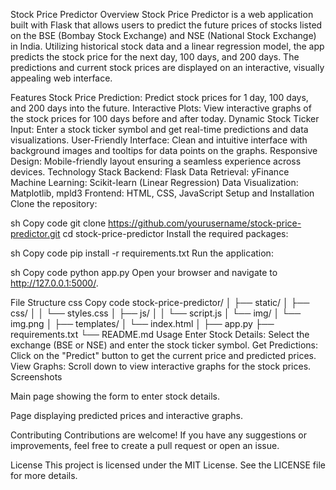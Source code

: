 Stock Price Predictor
Overview
Stock Price Predictor is a web application built with Flask that allows users to predict the future prices of stocks listed on the BSE (Bombay Stock Exchange) and NSE (National Stock Exchange) in India. Utilizing historical stock data and a linear regression model, the app predicts the stock price for the next day, 100 days, and 200 days. The predictions and current stock prices are displayed on an interactive, visually appealing web interface.

Features
Stock Price Prediction: Predict stock prices for 1 day, 100 days, and 200 days into the future.
Interactive Plots: View interactive graphs of the stock prices for 100 days before and after today.
Dynamic Stock Ticker Input: Enter a stock ticker symbol and get real-time predictions and data visualizations.
User-Friendly Interface: Clean and intuitive interface with background images and tooltips for data points on the graphs.
Responsive Design: Mobile-friendly layout ensuring a seamless experience across devices.
Technology Stack
Backend: Flask
Data Retrieval: yFinance
Machine Learning: Scikit-learn (Linear Regression)
Data Visualization: Matplotlib, mpld3
Frontend: HTML, CSS, JavaScript
Setup and Installation
Clone the repository:

sh
Copy code
git clone https://github.com/yourusername/stock-price-predictor.git
cd stock-price-predictor
Install the required packages:

sh
Copy code
pip install -r requirements.txt
Run the application:

sh
Copy code
python app.py
Open your browser and navigate to http://127.0.0.1:5000/.

File Structure
css
Copy code
stock-price-predictor/
│
├── static/
│   ├── css/
│   │   └── styles.css
│   ├── js/
│   │   └── script.js
│   └── img/
│       └── img.png
│
├── templates/
│   └── index.html
│
├── app.py
├── requirements.txt
└── README.md
Usage
Enter Stock Details: Select the exchange (BSE or NSE) and enter the stock ticker symbol.
Get Predictions: Click on the "Predict" button to get the current price and predicted prices.
View Graphs: Scroll down to view interactive graphs for the stock prices.
Screenshots

Main page showing the form to enter stock details.


Page displaying predicted prices and interactive graphs.

Contributing
Contributions are welcome! If you have any suggestions or improvements, feel free to create a pull request or open an issue.

License
This project is licensed under the MIT License. See the LICENSE file for more details.
